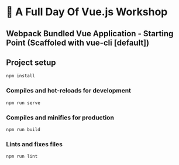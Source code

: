 # 💪 A Full Day Of Vue.js Workshop

## Webpack Bundled Vue Application - Starting Point (Scaffoled with vue-cli [default])

## Project setup
```
npm install
```

### Compiles and hot-reloads for development
```
npm run serve
```

### Compiles and minifies for production
```
npm run build
```

### Lints and fixes files
```
npm run lint
```
